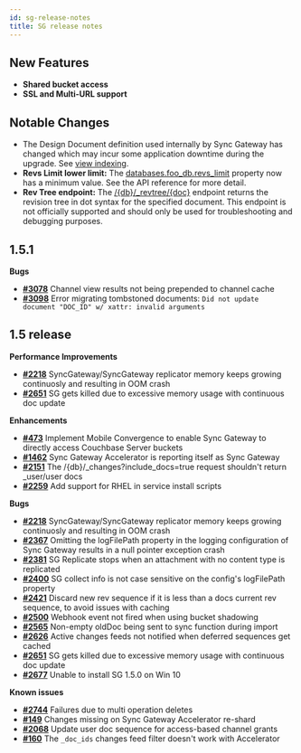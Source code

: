 ```yaml
---
id: sg-release-notes
title: SG release notes
---
```


## New Features

- **Shared bucket access**
- **SSL and Multi-URL support**

## Notable Changes

- The Design Document definition used internally by Sync Gateway has changed which may incur some application downtime during the upgrade. See [view indexing](../../../guides/sync-gateway/upgrade/index.html#view-indexing).
- **Revs Limit lower limit:** The [databases.foo\_db.revs\_limit](../../../guides/sync-gateway/config-properties/index.html#1.5/databases-foo_db-revs_limit) property now has a minimum value. See the API reference for more detail.
- **Rev Tree endpoint:** The [/{db}/\_revtree/{doc}](../admin-rest-api/index.html?v=1.5#/document/get__db___revtree__doc_) endpoint returns the revision tree in dot syntax for the specified document. This endpoint is not officially supported and should only be used for troubleshooting and debugging purposes.

## 1.5.1

__Bugs__

- [__#3078__](https://github.com/couchbase/sync_gateway/issues/3078) Channel view results not being prepended to channel cache
- [__#3098__](https://github.com/couchbase/sync_gateway/issues/3098) Error migrating tombstoned documents: `Did not update document "DOC_ID" w/ xattr: invalid arguments`

## 1.5 release

__Performance Improvements__

- [__#2218__](https://github.com/couchbase/sync_gateway/issues/2218) SyncGateway/SyncGateway replicator memory keeps growing continuosly and resulting in OOM crash
- [__#2651__](https://github.com/couchbase/sync_gateway/issues/2651) SG gets killed due to excessive memory usage with continuous doc update

__Enhancements__

- [__#473__](https://github.com/couchbase/sync_gateway/issues/473) Implement Mobile Convergence to enable Sync Gateway to directly access Couchbase Server buckets
- [__#1462__](https://github.com/couchbase/sync_gateway/issues/1462) Sync Gateway Accelerator is reporting itself as Sync Gateway
- [__#2151__](https://github.com/couchbase/sync_gateway/issues/2151) The /{db}/\_changes?include_docs=true request shouldn't return _user/user docs
- [__#2259__](https://github.com/couchbase/sync_gateway/issues/2259) Add support for RHEL in service install scripts

__Bugs__

- [__#2218__](https://github.com/couchbase/sync_gateway/issues/2218) SyncGateway/SyncGateway replicator memory keeps growing continuosly and resulting in OOM crash
- [__#2367__](https://github.com/couchbase/sync_gateway/issues/2367) Omitting the logFilePath property in the logging configuration of Sync Gateway results in a null pointer exception crash
- [__#2381__](https://github.com/couchbase/sync_gateway/issues/2381) SG Replicate stops when an attachment with no content type is replicated
- [__#2400__](https://github.com/couchbase/sync_gateway/issues/2400) SG collect info is not case sensitive on the config's logFilePath property
- [__#2421__](https://github.com/couchbase/sync_gateway/issues/2421) Discard new rev sequence if it is less than a docs current rev sequence, to avoid issues with caching
- [__#2500__](https://github.com/couchbase/sync_gateway/issues/2500) Webhook event not fired when using bucket shadowing
- [__#2565__](https://github.com/couchbase/sync_gateway/issues/2565) Non-empty oldDoc being sent to sync function during import
- [__#2626__](https://github.com/couchbase/sync_gateway/issues/2626) Active changes feeds not notified when deferred sequences get cached
- [__#2651__](https://github.com/couchbase/sync_gateway/issues/2651) SG gets killed due to excessive memory usage with continuous doc update
- [__#2677__](https://github.com/couchbase/sync_gateway/issues/2677) Unable to install SG 1.5.0 on Win 10

__Known issues__

- [__#2744__](https://github.com/couchbase/sync_gateway/pull/2744) Failures due to multi operation deletes
- [__#149__](https://github.com/couchbaselabs/sync-gateway-accel/issues/149) Changes missing on Sync Gateway Accelerator re-shard
- [__#2068__](https://github.com/couchbase/sync_gateway/issues/2068) Update user doc sequence for access-based channel grants
- [__#160__](https://github.com/couchbaselabs/sync-gateway-accel/issues/160) The `_doc_ids` changes feed filter doesn't work with Accelerator